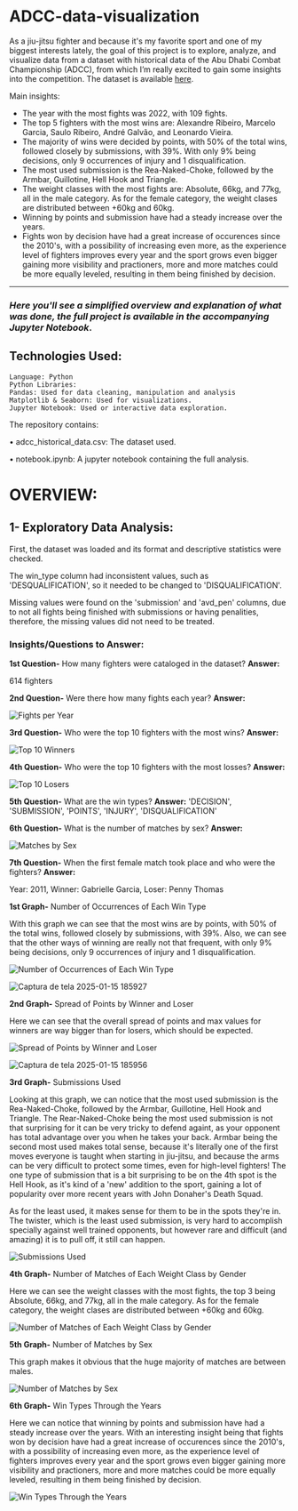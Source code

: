 # ADCC-data-visualization

As a jiu-jitsu fighter and because it's my favorite sport and one of my biggest interests lately, the goal of this project is to explore, analyze, and visualize data from a dataset with historical data of the Abu Dhabi Combat Championship (ADCC), from which I’m really excited to gain some insights into the competition. The dataset is available [here](https://www.kaggle.com/datasets/bjagrelli/adcc-historical-dataset). 

Main insights: 

- The year with the most fights was 2022, with 109 fights.
- The top 5 fighters with the most wins are: Alexandre Ribeiro, Marcelo Garcia, Saulo Ribeiro, André Galvão, and Leonardo Vieira.
- The majority of wins were decided by points, with 50% of the total wins, followed closely by submissions, with 39%. With only 9% being decisions, only 9 occurrences of injury and 1 disqualification.
- The most used submission is the Rea-Naked-Choke, followed by the Armbar, Guillotine, Hell Hook and Triangle.
- The weight classes with the most fights are: Absolute, 66kg, and 77kg, all in the male category. As for the female category, the weight clases are distributed between +60kg and 60kg.
- Winning by points and submission have had a steady increase over the years.
- Fights won by decision have had a great increase of occurences since the 2010's, with a possibility of increasing even more, as the experience level of fighters improves every year and the sport grows even bigger gaining more visibility and practioners, more and more matches could be more equally leveled, resulting in them being finished by decision.
___

### *Here you'll see a simplified overview and explanation of what was done, the full project is available in the accompanying Jupyter Notebook*.

## Technologies Used:


    Language: Python
    Python Libraries:
    Pandas: Used for data cleaning, manipulation and analysis
    Matplotlib & Seaborn: Used for visualizations.
    Jupyter Notebook: Used or interactive data exploration.

The repository contains:

• adcc_historical_data.csv: The dataset used.

• notebook.ipynb: A jupyter notebook containing the full analysis.

# OVERVIEW:

## 1- Exploratory Data Analysis:

First, the dataset was loaded and its format and descriptive statistics were checked. 

The win_type column had inconsistent values, such as 'DESQUALIFICATION', so it needed to be changed to 'DISQUALIFICATION'.

Missing values were found on the 'submission' and 'avd_pen' columns, due to not all fights being finished with submissions or having penalities, therefore, the missing values did not need to be treated.

### Insights/Questions to Answer:

**1st Question-** How many fighters were cataloged in the dataset? 
**Answer:** 

614 fighters

**2nd Question-** Were there how many fights each year?
**Answer:** 

![Fights per Year](https://github.com/user-attachments/assets/50833578-f473-4df8-a90b-147fe5925b43)

**3rd Question-** Who were the top 10 fighters with the most wins?
**Answer:** 

![Top 10 Winners](https://github.com/user-attachments/assets/6a18f665-78aa-4ccd-8bd2-3ccf0a93e7e8)

**4th Question-** Who were the top 10 fighters with the most losses?
**Answer:** 

![Top 10 Losers](https://github.com/user-attachments/assets/30e6bec4-97f7-4310-a4ee-5a512be661c4)

**5th Question-** What are the win types?
**Answer:** 'DECISION', 'SUBMISSION', 'POINTS', 'INJURY', 'DISQUALIFICATION'

**6th Question-** What is the number of matches by sex?
**Answer:**

![Matches by Sex](https://github.com/user-attachments/assets/8bf0bc8a-410b-4d3d-aa50-26da28874da6)

**7th Question-** When the first female match took place and who were the fighters?
**Answer:**

Year: 2011,  Winner: Gabrielle Garcia,  Loser: Penny Thomas

**1st Graph-** Number of Occurrences of Each Win Type

With this graph we can see that the most wins are by points, with 50% of the total wins, followed closely by submissions, with 39%. Also, we can see that the other ways of winning are really not that frequent, with only 9% being decisions, only 9 occurrences of injury and 1 disqualification.

![Number of Occurrences of Each Win Type](https://github.com/user-attachments/assets/b0829454-e4d1-4efa-aa2f-0d23e60764d4)

![Captura de tela 2025-01-15 185927](https://github.com/user-attachments/assets/c2eca6a0-965a-49ca-8e9d-126441157cac)

**2nd Graph-** Spread of Points by Winner and Loser

Here we can see that the overall spread of points and max values for winners are way bigger than for losers, which should be expected.

![Spread of Points by Winner and Loser](https://github.com/user-attachments/assets/005c3a40-4714-43cd-9d5d-1249b5ef4697)


![Captura de tela 2025-01-15 185956](https://github.com/user-attachments/assets/42fcab51-f390-476b-9e07-b3929d7cad39)

**3rd Graph-** Submissions Used

Looking at this graph, we can notice that the most used submission is the Rea-Naked-Choke, followed by the Armbar, Guillotine, Hell Hook and Triangle. The Rear-Naked-Choke being the most used submission is not that surprising for it can be very tricky to defend againt, as your opponent has total advantage over you when he takes your back. Armbar being the second most used makes total sense, because it's literally one of the first moves everyone is taught when starting in jiu-jitsu, and because the arms can be very difficult to protect some times, even for high-level fighters! The one type of submission that is a bit surprising to be on the 4th spot is the Hell Hook, as it's kind of a 'new' addition to the sport, gaining a lot of popularity over more recent years with John Donaher's Death Squad.

As for the least used, it makes sense for them to be in the spots they're in. The twister, which is the least used submission, is very hard to accomplish specially against well trained opponents, but however rare and difficult (and amazing) it is to pull off, it still can happen.

![Submissions Used](https://github.com/user-attachments/assets/b85047d9-b597-4d47-aaa7-7978473376b5)

**4th Graph-** Number of Matches of Each Weight Class by Gender

Here we can see the weight classes with the most fights, the top 3 being Absolute, 66kg, and 77kg, all in the male category. As for the female category, the weight clases are distributed between +60kg and 60kg.

![Number of Matches of Each Weight Class by Gender](https://github.com/user-attachments/assets/907611ca-b3ee-4917-aaea-2d4315b05f25)

**5th Graph-** Number of Matches by Sex

This graph makes it obvious that the huge majority of matches are between males.

![Number of Matches by Sex](https://github.com/user-attachments/assets/483cc849-0d8b-4147-9ca3-8ee2f8d1f666)

**6th Graph-** Win Types Through the Years 

Here we can notice that winning by points and submission have had a steady increase over the years. With an interesting insight being that fights won by decision have had a great increase of occurences since the 2010's, with a possibility of increasing even more, as the experience level of fighters improves every year and the sport grows even bigger gaining more visibility and practioners, more and more matches  could be more equally leveled, resulting in them being finished by decision.

![Win Types Through the Years](https://github.com/user-attachments/assets/806a6bca-e442-4220-95f0-c73b3fdaa243)
